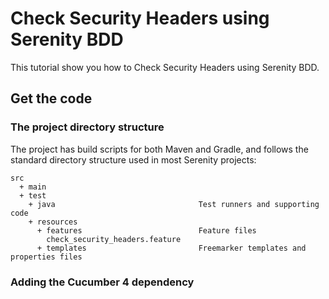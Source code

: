 # Check Security Headers using Serenity BDD 

This tutorial show you how to Check Security Headers using Serenity BDD. 

## Get the code



### The project directory structure
The project has build scripts for both Maven and Gradle, and follows the standard directory structure used in most Serenity projects:
```Gherkin
src
  + main
  + test
    + java                                Test runners and supporting code
    + resources
      + features                          Feature files 
        check_security_headers.feature 
      + templates                         Freemarker templates and properties files                

```

### Adding the Cucumber 4 dependency
